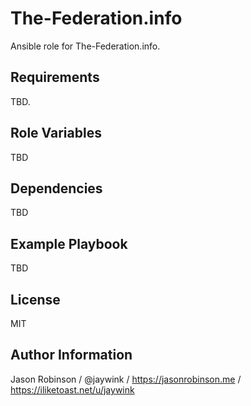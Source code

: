 # The-Federation.info

Ansible role for The-Federation.info.

## Requirements

TBD.

## Role Variables

TBD

## Dependencies

TBD

## Example Playbook

TBD

## License

MIT

## Author Information

Jason Robinson / @jaywink / https://jasonrobinson.me / https://iliketoast.net/u/jaywink
